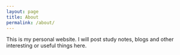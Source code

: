 ```yaml
---
layout: page
title: About
permalink: /about/
---
```


This is my personal website. I will post study notes, blogs and other interesting or useful things here.